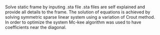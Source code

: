 Solve static frame by inputing .sta file 
.sta files are self explained and provide all details to the frame.
The solution of equations is achieved by solving symmetric sparse linear system using
a variation of Crout method. In order to optimize the system Mc-kee algorithm was used to have coefficients near the diagonal.

